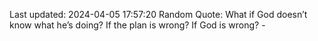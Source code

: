 Last updated: 2024-04-05 17:57:20
Random Quote: What if God doesn’t know what he’s doing? If the plan is wrong? If God is wrong? - 